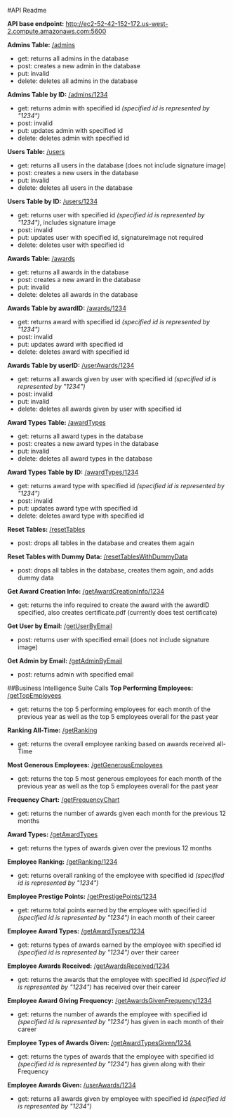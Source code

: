 #API Readme

**API base endpoint:**
http://ec2-52-42-152-172.us-west-2.compute.amazonaws.com:5600


**Admins Table:** [/admins](http://ec2-52-42-152-172.us-west-2.compute.amazonaws.com:5600/admins)
- get: returns all admins in the database
- post: creates a new admin in the database
- put: invalid
- delete: deletes all admins in the database


**Admins Table by ID:** [/admins/1234](http://ec2-52-42-152-172.us-west-2.compute.amazonaws.com:5600/admins/1)
- get: returns admin with specified id _(specified id is represented by "1234")_
- post: invalid
- put: updates admin with specified id
- delete: deletes admin with specified id


**Users Table:** [/users](http://ec2-52-42-152-172.us-west-2.compute.amazonaws.com:5600/users)
- get: returns all users in the database (does not include signature image)
- post: creates a new users in the database
- put: invalid
- delete: deletes all users in the database


**Users Table by ID:** [/users/1234](http://ec2-52-42-152-172.us-west-2.compute.amazonaws.com:5600/users/1)
- get: returns user with specified id _(specified id is represented by "1234")_, includes signature image
- post: invalid
- put: updates user with specified id, signatureImage not required
- delete: deletes user with specified id


**Awards Table:** [/awards](http://ec2-52-42-152-172.us-west-2.compute.amazonaws.com:5600/awards)
- get: returns all awards in the database
- post: creates a new award in the database
- put: invalid
- delete: deletes all awards in the database


**Awards Table by awardID:** [/awards/1234](http://ec2-52-42-152-172.us-west-2.compute.amazonaws.com:5600/awards/1)
- get: returns award with specified id _(specified id is represented by "1234")_
- post: invalid
- put: updates award with specified id
- delete: deletes award with specified id


**Awards Table by userID:** [/userAwards/1234](http://ec2-52-42-152-172.us-west-2.compute.amazonaws.com:5600/userAwards/1)
- get: returns all awards given by user with specified id _(specified id is represented by "1234")_
- post: invalid
- put: invalid
- delete: deletes all awards given by user with specified id


**Award Types Table:** [/awardTypes](http://ec2-52-42-152-172.us-west-2.compute.amazonaws.com:5600/awardTypes)
- get: returns all award types in the database
- post: creates a new award types in the database
- put: invalid
- delete: deletes all award types in the database


**Award Types Table by ID:** [/awardTypes/1234](http://ec2-52-42-152-172.us-west-2.compute.amazonaws.com:5600/awardTypes/1)
- get: returns award type with specified id _(specified id is represented by "1234")_
- post: invalid
- put: updates award type with specified id
- delete: deletes award type with specified id


**Reset Tables:** [/resetTables](http://ec2-52-42-152-172.us-west-2.compute.amazonaws.com:5600/resetTables)
- post: drops all tables in the database and creates them again


**Reset Tables with Dummy Data:** [/resetTablesWithDummyData](http://ec2-52-42-152-172.us-west-2.compute.amazonaws.com:5600/resetTablesWithDummyData)
- post: drops all tables in the database, creates them again, and adds dummy data

**Get Award Creation Info:** [/getAwardCreationInfo/1234](http://ec2-52-42-152-172.us-west-2.compute.amazonaws.com:5600/getAwardCreationInfo/1)
- get: returns the info required to create the award with the awardID specified, also creates certificate.pdf (currently does test certificate)

**Get User by Email:** [/getUserByEmail](http://ec2-52-42-152-172.us-west-2.compute.amazonaws.com:5600/getUserByEmail)
- post: returns user with specified email (does not include signature image)

**Get Admin by Email:** [/getAdminByEmail](http://ec2-52-42-152-172.us-west-2.compute.amazonaws.com:5600/getAdminByEmail)
- post: returns admin with specified email

##Business Intelligence Suite Calls
**Top Performing Employees:** [/getTopEmployees](http://ec2-52-42-152-172.us-west-2.compute.amazonaws.com:5600/getTopEmployees)
- get: returns the top 5 performing employees for each month of the previous year as well as the top 5 employees overall for the past year

**Ranking All-Time:** [/getRanking](http://ec2-52-42-152-172.us-west-2.compute.amazonaws.com:5600/getRanking)
- get: returns the overall employee ranking based on awards received all-Time

**Most Generous Employees:** [/getGenerousEmployees](http://ec2-52-42-152-172.us-west-2.compute.amazonaws.com:5600/getGenerousEmployees)
- get: returns the top 5 most generous employees for each month of the previous year as well as the top 5 employees overall for the past year

**Frequency Chart:** [/getFrequencyChart](http://ec2-52-42-152-172.us-west-2.compute.amazonaws.com:5600/getFrequencyChart)
- get: returns the number of awards given each month for the previous 12 months

**Award Types:** [/getAwardTypes](http://ec2-52-42-152-172.us-west-2.compute.amazonaws.com:5600/getAwardTypes)
- get: returns the types of awards given over the previous 12 months

**Employee Ranking:** [/getRanking/1234](http://ec2-52-42-152-172.us-west-2.compute.amazonaws.com:5600/getRanking/1)
- get: returns overall ranking of the employee with specified id _(specified id is represented by "1234")_

**Employee Prestige Points:** [/getPrestigePoints/1234](http://ec2-52-42-152-172.us-west-2.compute.amazonaws.com:5600/getPrestigePoints/1)
- get: returns total points earned by the employee with specified id _(specified id is represented by "1234")_ in each month of their career

**Employee Award Types:** [/getAwardTypes/1234](http://ec2-52-42-152-172.us-west-2.compute.amazonaws.com:5600/getAwardTypes/1)
- get: returns types of awards earned by the employee with specified id _(specified id is represented by "1234")_ over their career

**Employee Awards Received:** [/getAwardsReceived/1234](http://ec2-52-42-152-172.us-west-2.compute.amazonaws.com:5600/getAwardsReceived/1)
- get: returns the awards that the employee with specified id _(specified id is represented by "1234")_ has received over their career

**Employee Award Giving Frequency:** [/getAwardsGivenFrequency/1234](http://ec2-52-42-152-172.us-west-2.compute.amazonaws.com:5600/getAwardsGivenFrequency/1)
- get: returns the number of awards the employee with specified id _(specified id is represented by "1234")_ has given in each month of their career

**Employee Types of Awards Given:** [/getAwardTypesGiven/1234](http://ec2-52-42-152-172.us-west-2.compute.amazonaws.com:5600/getAwardTypesGiven/1)
- get: returns the types of awards that the employee with specified id _(specified id is represented by "1234")_ has given along with their Frequency

**Employee Awards Given:** [/userAwards/1234](http://ec2-52-42-152-172.us-west-2.compute.amazonaws.com:5600/userAwards/1)
- get: returns all awards given by employee with specified id _(specified id is represented by "1234")_